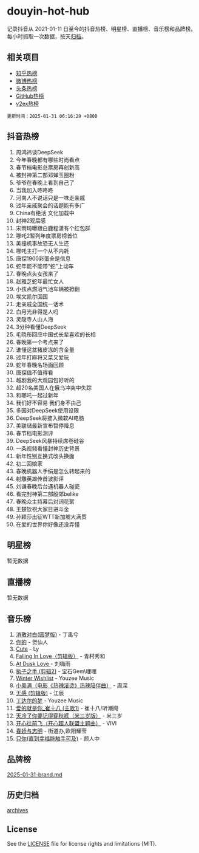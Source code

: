 # douyin-hot-hub

记录抖音从 2021-01-11 日至今的抖音热榜、明星榜、直播榜、音乐榜和品牌榜。每小时抓取一次数据，按天[归档](archives)。

## 相关项目

- [知乎热榜](https://github.com/lonnyzhang423/zhihu-hot-hub)
- [微博热榜](https://github.com/lonnyzhang423/weibo-hot-hub)
- [头条热榜](https://github.com/lonnyzhang423/toutiao-hot-hub)
- [GitHub热榜](https://github.com/lonnyzhang423/github-hot-hub)
- [v2ex热榜](https://github.com/lonnyzhang423/v2ex-hot-hub)


`更新时间：2025-01-31 06:16:29 +0800`

## 抖音热榜

1. 周鸿祎谈DeepSeek
1. 今年春晚都有哪些时尚看点
1. 春节档电影总票房再创新高
1. 被封神第二部邓婵玉圈粉
1. 爷爷在春晚上看到自己了
1. 当我加入咚咚咚
1. 河南人不说话只是一味走亲戚
1. 过年亲戚聚会的话题能有多广
1. China有绝活 文化加载中
1. 封神2观后感
1. 宋雨琦曝跟白鹿程潇有个红包群
1. 哪吒2暂列年度票房榜首位
1. 美撞机事故恐无人生还
1. 哪吒主打一个从不内耗
1. 唐探1900彩蛋全是信息
1. 蛇年能不能带“蛇”上动车
1. 春晚点头女孩来了
1. 赵雅芝蛇年最忙女人
1. 小孩点燃沼气池车辆被掀翻
1. 埃文凯尔回国
1. 走亲戚全国统一话术
1. 白月光非得是人吗
1. 灵隐寺人山人海
1. 3分钟看懂DeepSeek
1. 毛晓彤回应中国式长辈喜欢的长相
1. 春晚第一个考点来了
1. 谁懂这盆猪皮冻的含金量
1. 过年打麻将又菜又爱玩
1. 蛇年春晚名场面回顾
1. 唐探值不值得看
1. 越剧我的大观园包好听的
1. 超20名美国人在俄乌冲突中失踪
1. 和哪吒一起过新年
1. 我们好不容易 我们身不由己
1. 多国对DeepSeek使用设限
1. DeepSeek将接入微软AI电脑
1. 美联储最新宣布暂停降息
1. 春节档电影测评
1. DeepSeek风暴持续席卷硅谷
1. 一条视频看懂封神历史背景
1. 新年性别互换式改头换面
1. 初二回娘家
1. 春晚机器人手绢是怎么转起来的
1. 射雕英雄传首波影评
1. 刘谦春晚后台遇机器人碰瓷
1. 看完封神第二部殷郊belike
1. 春晚众主持幕后对词花絮
1. 王楚钦祝大家日进斗金
1. 孙颖莎出征WTT新加坡大满贯
1. 在爱的世界你好像还没弄懂

## 明星榜

暂无数据

## 直播榜

暂无数据

## 音乐榜

1. [消散对白(圆梦版)](https://sf5-hl-cdn-tos.douyinstatic.com/obj/tos-cn-ve-2774/og4jB5I5IizzoZVAAAzWgBMAsMDWoArfwBOiFs) - 丁禹兮
1. [你的](https://sf5-hl-cdn-tos.douyinstatic.com/obj/tos-cn-ve-2774/oYuIeKf42jB7sEV6B2upMdpYAgfrQWj0FeRegh) - 贺仙人
1. [Cute](https://sf5-hl-cdn-tos.douyinstatic.com/obj/tos-cn-ve-2774/o4IbIzHWKAAB4wsS5qMBRiiAlEBGTpQRNfFvuo) - Ly
1. [Falling In Love（剪辑版）](https://sf5-hl-cdn-tos.douyinstatic.com/obj/tos-cn-ve-2774/o8ajpA8zzgBPahbBIO8AcKGBLJezFCRd1wfP9f) - 青村秀和
1. [ At Dusk  Love ](https://sf3-cdn-tos.douyinstatic.com/obj/tos-cn-ve-2774/o8CrpCf5CaYgI4ZrtQgMQAFEfuGqNnRSDQAPBc) - 刘嗨雨
1. [执子之手 (剪辑2)](https://sf5-hl-cdn-tos.douyinstatic.com/obj/tos-cn-ve-2774/oUoZLQjCc31XzqsBnBQUNgeKtYPBcgbFDwtfcu) - 宝石Gem\哩哩
1. [Winter Wishlist](https://sf5-hl-cdn-tos.douyinstatic.com/obj/tos-cn-ve-2774/oIIgUOeamCFCVAzxN6MFRLIBlLGpUqQxeeHrLE) - Youzee Music
1. [小美满（电影《热辣滚烫》热辣陪伴曲）](https://sf5-hl-cdn-tos.douyinstatic.com/obj/tos-cn-ve-2774/o0GAn2lSgfZIDUgtevCGDQYnFg4CwnrBaxbTZL) - 周深
1. [无感 (剪辑版)](https://sf5-hl-cdn-tos.douyinstatic.com/obj/tos-cn-ve-2774/o0eIsUzJBDlQaQFC5OFlgbMEZC1TFYBftOBn6p) - 江辰
1. [丁达尔的梦](https://sf5-hl-cdn-tos.douyinstatic.com/obj/tos-cn-ve-2774/oMU3WirUZBVQkAC9ccG5P2IQirziZM2RTInUY) - Youzee Music
1. [爱的就是你_崔十八 (主歌1)](https://sf5-hl-cdn-tos.douyinstatic.com/obj/tos-cn-ve-2774/oI5BO5DhFZ6UTcNCnZaOCBLtZ7WIMQGfgnXf5E) - 崔十八/听潮阁
1. [天冷了你要记得穿秋裤（米三岁版）](https://sf5-hl-cdn-tos.douyinstatic.com/obj/tos-cn-ve-2774/oQlIwVIDWiZ6BQilAorS7MA0AgCkQDvcZAdm1) - 米三岁
1. [开心往前飞（开心超人联盟主题曲）](https://sf5-hl-cdn-tos.douyinstatic.com/obj/tos-cn-ve-2774/9d8fb7c82cf1421fb93a9fe925275e0a) - VIVI
1. [春娇与志明](https://sf5-hl-cdn-tos.douyinstatic.com/obj/tos-cn-ve-2774/e530d8fceb7044b39707d7f9ff54add1) - 街道办,欧阳耀莹
1. [只你(直到幸福能触手可及)](https://sf5-hl-cdn-tos.douyinstatic.com/obj/tos-cn-ve-2774/o0lBkRDzFTeaVSUz3ZZSCBVtZ5DIMQGfgmEAuE) - 颜人中

## 品牌榜

[2025-01-31-brand.md](archives/2025-01-31-brand.md)

## 历史归档

[archives](archives)

## License

See the [LICENSE](LICENSE) file for license rights and limitations (MIT).
